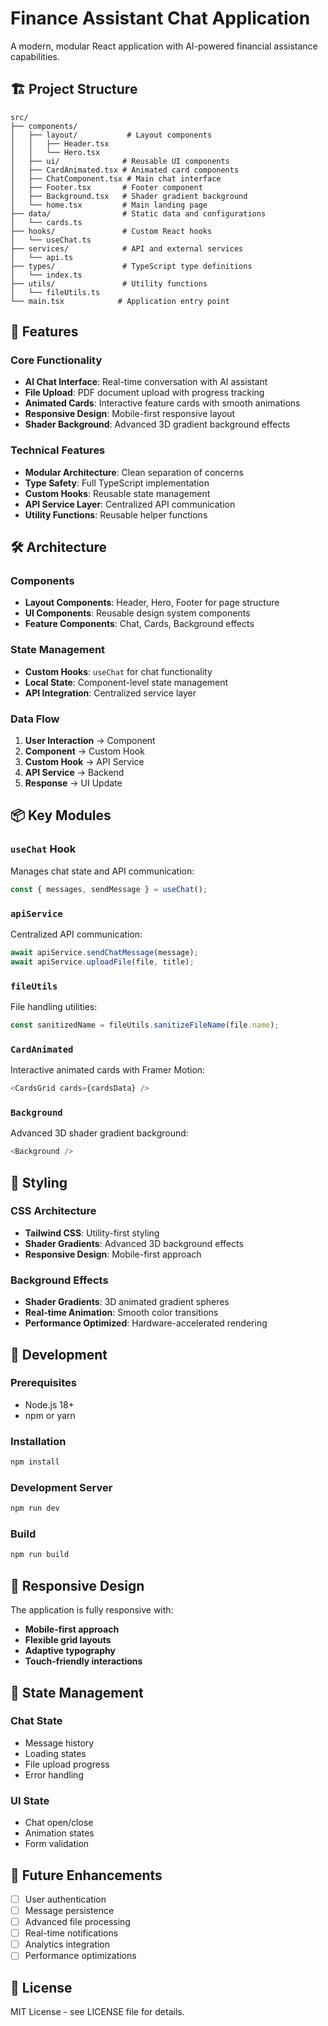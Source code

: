 # Finance Assistant Chat Application

A modern, modular React application with AI-powered financial assistance capabilities.

## 🏗️ Project Structure

```
src/
├── components/
│   ├── layout/           # Layout components
│   │   ├── Header.tsx
│   │   └── Hero.tsx
│   ├── ui/              # Reusable UI components
│   ├── CardAnimated.tsx # Animated card components
│   ├── ChatComponent.tsx # Main chat interface
│   ├── Footer.tsx       # Footer component
│   ├── Background.tsx   # Shader gradient background
│   └── home.tsx         # Main landing page
├── data/                # Static data and configurations
│   └── cards.ts
├── hooks/               # Custom React hooks
│   └── useChat.ts
├── services/            # API and external services
│   └── api.ts
├── types/               # TypeScript type definitions
│   └── index.ts
├── utils/               # Utility functions
│   └── fileUtils.ts
└── main.tsx            # Application entry point
```

## 🚀 Features

### Core Functionality
- **AI Chat Interface**: Real-time conversation with AI assistant
- **File Upload**: PDF document upload with progress tracking
- **Animated Cards**: Interactive feature cards with smooth animations
- **Responsive Design**: Mobile-first responsive layout
- **Shader Background**: Advanced 3D gradient background effects

### Technical Features
- **Modular Architecture**: Clean separation of concerns
- **Type Safety**: Full TypeScript implementation
- **Custom Hooks**: Reusable state management
- **API Service Layer**: Centralized API communication
- **Utility Functions**: Reusable helper functions

## 🛠️ Architecture

### Components
- **Layout Components**: Header, Hero, Footer for page structure
- **UI Components**: Reusable design system components
- **Feature Components**: Chat, Cards, Background effects

### State Management
- **Custom Hooks**: `useChat` for chat functionality
- **Local State**: Component-level state management
- **API Integration**: Centralized service layer

### Data Flow
1. **User Interaction** → Component
2. **Component** → Custom Hook
3. **Custom Hook** → API Service
4. **API Service** → Backend
5. **Response** → UI Update

## 📦 Key Modules

### `useChat` Hook
Manages chat state and API communication:
```typescript
const { messages, sendMessage } = useChat();
```

### `apiService`
Centralized API communication:
```typescript
await apiService.sendChatMessage(message);
await apiService.uploadFile(file, title);
```

### `fileUtils`
File handling utilities:
```typescript
const sanitizedName = fileUtils.sanitizeFileName(file.name);
```

### `CardAnimated`
Interactive animated cards with Framer Motion:
```typescript
<CardsGrid cards={cardsData} />
```

### `Background`
Advanced 3D shader gradient background:
```typescript
<Background />
```

## 🎨 Styling

### CSS Architecture
- **Tailwind CSS**: Utility-first styling
- **Shader Gradients**: Advanced 3D background effects
- **Responsive Design**: Mobile-first approach

### Background Effects
- **Shader Gradients**: 3D animated gradient spheres
- **Real-time Animation**: Smooth color transitions
- **Performance Optimized**: Hardware-accelerated rendering

## 🔧 Development

### Prerequisites
- Node.js 18+
- npm or yarn

### Installation
```bash
npm install
```

### Development Server
```bash
npm run dev
```

### Build
```bash
npm run build
```

## 📱 Responsive Design

The application is fully responsive with:
- **Mobile-first approach**
- **Flexible grid layouts**
- **Adaptive typography**
- **Touch-friendly interactions**

## 🔄 State Management

### Chat State
- Message history
- Loading states
- File upload progress
- Error handling

### UI State
- Chat open/close
- Animation states
- Form validation

## 🎯 Future Enhancements

- [ ] User authentication
- [ ] Message persistence
- [ ] Advanced file processing
- [ ] Real-time notifications
- [ ] Analytics integration
- [ ] Performance optimizations

## 📄 License

MIT License - see LICENSE file for details.
